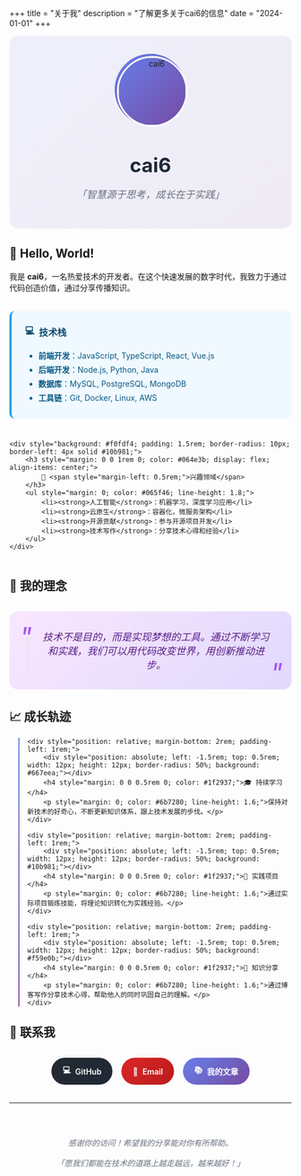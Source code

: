+++
title = "关于我"
description = "了解更多关于cai6的信息"
date = "2024-01-01"
+++

<div class="about-hero" style="text-align: center; padding: 2rem 0; background: linear-gradient(135deg, rgba(102, 126, 234, 0.1) 0%, rgba(118, 75, 162, 0.1) 100%); border-radius: 15px; margin-bottom: 2rem;">
    <div style="width: 120px; height: 120px; border-radius: 50%; margin: 0 auto 1.5rem; background: linear-gradient(135deg, #667eea 0%, #764ba2 100%); padding: 4px;">
        <img src="/img/personal/avatar.png" alt="cai6" style="width: 100%; height: 100%; border-radius: 50%; object-fit: cover; border: 3px solid white;">
    </div>
    <h1 style="font-size: 2.2rem; font-weight: 700; color: #1f2937; margin-bottom: 0.5rem;">cai6</h1>
    <p style="font-size: 1.1rem; color: #6b7280; font-style: italic;">「智慧源于思考，成长在于实践」</p>
</div>

## 👋 Hello, World!

我是 **cai6**，一名热爱技术的开发者。在这个快速发展的数字时代，我致力于通过代码创造价值，通过分享传播知识。

<div style="display: grid; grid-template-columns: repeat(auto-fit, minmax(300px, 1fr)); gap: 1.5rem; margin: 2rem 0;">
    <div style="background: #f0f9ff; padding: 1.5rem; border-radius: 10px; border-left: 4px solid #0ea5e9;">
        <h3 style="margin: 0 0 1rem 0; color: #0c4a6e; display: flex; align-items: center;">
            💻 <span style="margin-left: 0.5rem;">技术栈</span>
        </h3>
        <ul style="margin: 0; color: #075985; line-height: 1.8;">
            <li><strong>前端开发</strong>：JavaScript, TypeScript, React, Vue.js</li>
            <li><strong>后端开发</strong>：Node.js, Python, Java</li>
            <li><strong>数据库</strong>：MySQL, PostgreSQL, MongoDB</li>
            <li><strong>工具链</strong>：Git, Docker, Linux, AWS</li>
        </ul>
    </div>
    
    <div style="background: #f0fdf4; padding: 1.5rem; border-radius: 10px; border-left: 4px solid #10b981;">
        <h3 style="margin: 0 0 1rem 0; color: #064e3b; display: flex; align-items: center;">
            🎯 <span style="margin-left: 0.5rem;">兴趣领域</span>
        </h3>
        <ul style="margin: 0; color: #065f46; line-height: 1.8;">
            <li><strong>人工智能</strong>：机器学习，深度学习应用</li>
            <li><strong>云原生</strong>：容器化，微服务架构</li>
            <li><strong>开源贡献</strong>：参与开源项目开发</li>
            <li><strong>技术写作</strong>：分享技术心得和经验</li>
        </ul>
    </div>
</div>

## 🚀 我的理念

<div style="background: linear-gradient(135deg, rgba(245, 208, 254, 0.5) 0%, rgba(196, 181, 253, 0.5) 100%); padding: 2rem; border-radius: 15px; margin: 2rem 0;">
    <blockquote style="margin: 0; font-size: 1.1rem; font-style: italic; color: #581c87; text-align: center; position: relative;">
        <span style="font-size: 3rem; color: #a855f7; position: absolute; left: -1rem; top: -1rem;">"</span>
        技术不是目的，而是实现梦想的工具。通过不断学习和实践，我们可以用代码改变世界，用创新推动进步。
        <span style="font-size: 3rem; color: #a855f7; position: absolute; right: -1rem; bottom: -2rem;">"</span>
    </blockquote>
</div>

## 📈 成长轨迹

<div style="position: relative; padding-left: 2rem;">
    <div style="position: absolute; left: 1rem; top: 0; bottom: 0; width: 2px; background: linear-gradient(to bottom, #667eea, #764ba2);"></div>
    
    <div style="position: relative; margin-bottom: 2rem; padding-left: 1rem;">
        <div style="position: absolute; left: -1.5rem; top: 0.5rem; width: 12px; height: 12px; border-radius: 50%; background: #667eea;"></div>
        <h4 style="margin: 0 0 0.5rem 0; color: #1f2937;">🎓 持续学习</h4>
        <p style="margin: 0; color: #6b7280; line-height: 1.6;">保持对新技术的好奇心，不断更新知识体系，跟上技术发展的步伐。</p>
    </div>
    
    <div style="position: relative; margin-bottom: 2rem; padding-left: 1rem;">
        <div style="position: absolute; left: -1.5rem; top: 0.5rem; width: 12px; height: 12px; border-radius: 50%; background: #10b981;"></div>
        <h4 style="margin: 0 0 0.5rem 0; color: #1f2937;">🔧 实践项目</h4>
        <p style="margin: 0; color: #6b7280; line-height: 1.6;">通过实际项目锻炼技能，将理论知识转化为实践经验。</p>
    </div>
    
    <div style="position: relative; margin-bottom: 2rem; padding-left: 1rem;">
        <div style="position: absolute; left: -1.5rem; top: 0.5rem; width: 12px; height: 12px; border-radius: 50%; background: #f59e0b;"></div>
        <h4 style="margin: 0 0 0.5rem 0; color: #1f2937;">📝 知识分享</h4>
        <p style="margin: 0; color: #6b7280; line-height: 1.6;">通过博客写作分享技术心得，帮助他人的同时巩固自己的理解。</p>
    </div>
</div>

## 🤝 联系我

<div style="display: flex; flex-wrap: wrap; gap: 1rem; justify-content: center; margin: 2rem 0;">
    <a href="https://github.com/pengcai6" target="_blank" style="display: flex; align-items: center; background: linear-gradient(135deg, #24292f 0%, #1f2937 100%); color: white; padding: 12px 20px; border-radius: 25px; text-decoration: none; transition: all 0.3s ease; font-weight: 600;">
        <span style="margin-right: 8px;">💻</span> GitHub
    </a>
    <a href="mailto:pengcai6@gmail.com" style="display: flex; align-items: center; background: linear-gradient(135deg, #dc2626 0%, #b91c1c 100%); color: white; padding: 12px 20px; border-radius: 25px; text-decoration: none; transition: all 0.3s ease; font-weight: 600;">
        <span style="margin-right: 8px;">📧</span> Email
    </a>
    <a href="/posts/" style="display: flex; align-items: center; background: linear-gradient(135deg, #667eea 0%, #764ba2 100%); color: white; padding: 12px 20px; border-radius: 25px; text-decoration: none; transition: all 0.3s ease; font-weight: 600;">
        <span style="margin-right: 8px;">📚</span> 我的文章
    </a>
</div>

---

<div style="text-align: center; padding: 2rem 0; color: #6b7280; font-style: italic;">
    <p>感谢你的访问！希望我的分享能对你有所帮助。</p>
    <p style="margin-top: 1rem;">「愿我们都能在技术的道路上越走越远，越来越好！」</p>
</div>

<style>
.about-hero img {
    transition: transform 0.3s ease;
}

.about-hero:hover img {
    transform: scale(1.05);
}

.about-hero + div a:hover {
    transform: translateY(-2px) scale(1.05);
    box-shadow: 0 8px 25px rgba(0, 0, 0, 0.2);
}

@media (max-width: 768px) {
    .about-hero h1 {
        font-size: 1.8rem !important;
    }
    
    div[style*="grid-template-columns"] {
        grid-template-columns: 1fr !important;
    }
}
</style>
